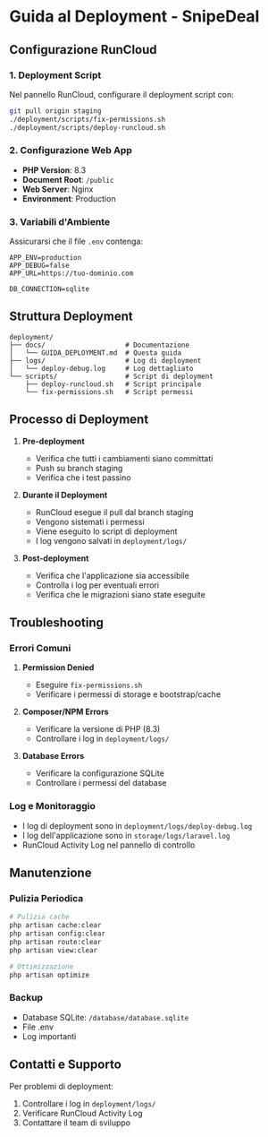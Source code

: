 # Guida al Deployment - SnipeDeal

## Configurazione RunCloud

### 1. Deployment Script
Nel pannello RunCloud, configurare il deployment script con:
```bash
git pull origin staging
./deployment/scripts/fix-permissions.sh
./deployment/scripts/deploy-runcloud.sh
```

### 2. Configurazione Web App
- **PHP Version**: 8.3
- **Document Root**: `/public`
- **Web Server**: Nginx
- **Environment**: Production

### 3. Variabili d'Ambiente
Assicurarsi che il file `.env` contenga:
```
APP_ENV=production
APP_DEBUG=false
APP_URL=https://tuo-dominio.com

DB_CONNECTION=sqlite
```

## Struttura Deployment

```
deployment/
├── docs/                    # Documentazione
│   └── GUIDA_DEPLOYMENT.md  # Questa guida
├── logs/                    # Log di deployment
│   └── deploy-debug.log     # Log dettagliato
└── scripts/                 # Script di deployment
    ├── deploy-runcloud.sh   # Script principale
    └── fix-permissions.sh   # Script permessi
```

## Processo di Deployment

1. **Pre-deployment**
   - Verifica che tutti i cambiamenti siano committati
   - Push su branch staging
   - Verifica che i test passino

2. **Durante il Deployment**
   - RunCloud esegue il pull dal branch staging
   - Vengono sistemati i permessi
   - Viene eseguito lo script di deployment
   - I log vengono salvati in `deployment/logs/`

3. **Post-deployment**
   - Verifica che l'applicazione sia accessibile
   - Controlla i log per eventuali errori
   - Verifica che le migrazioni siano state eseguite

## Troubleshooting

### Errori Comuni

1. **Permission Denied**
   - Eseguire `fix-permissions.sh`
   - Verificare i permessi di storage e bootstrap/cache

2. **Composer/NPM Errors**
   - Verificare la versione di PHP (8.3)
   - Controllare i log in `deployment/logs/`

3. **Database Errors**
   - Verificare la configurazione SQLite
   - Controllare i permessi del database

### Log e Monitoraggio

- I log di deployment sono in `deployment/logs/deploy-debug.log`
- I log dell'applicazione sono in `storage/logs/laravel.log`
- RunCloud Activity Log nel pannello di controllo

## Manutenzione

### Pulizia Periodica
```bash
# Pulizia cache
php artisan cache:clear
php artisan config:clear
php artisan route:clear
php artisan view:clear

# Ottimizzazione
php artisan optimize
```

### Backup
- Database SQLite: `/database/database.sqlite`
- File .env
- Log importanti

## Contatti e Supporto

Per problemi di deployment:
1. Controllare i log in `deployment/logs/`
2. Verificare RunCloud Activity Log
3. Contattare il team di sviluppo 